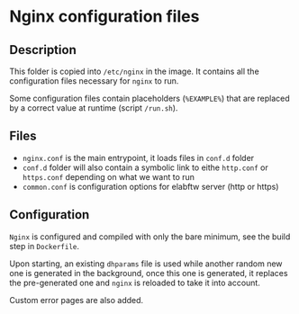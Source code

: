 # Nginx configuration files

## Description

This folder is copied into `/etc/nginx` in the image. It contains all the configuration files necessary for `nginx` to run.

Some configuration files contain placeholders (`%EXAMPLE%`) that are replaced by a correct value at runtime (script `/run.sh`).

## Files

- `nginx.conf` is the main entrypoint, it loads files in `conf.d` folder
- `conf.d` folder will also contain a symbolic link to eithe `http.conf` or `https.conf` depending on what we want to run
- `common.conf` is configuration options for elabftw server (http or https)

## Configuration

`Nginx` is configured and compiled with only the bare minimum, see the build step in `Dockerfile`.

Upon starting, an existing `dhparams` file is used while another random new one is generated in the background, once this one is generated, it replaces the pre-generated one and `nginx` is reloaded to take it into account.

Custom error pages are also added.
